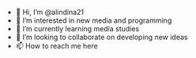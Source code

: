 - 👋 Hi, I’m @alindina21
- 👀 I’m interested in new media and programming
- 🌱 I’m currently learning media studies
- 💞️ I’m looking to collaborate on developing new ideas
- 📫 How to reach me here

<!---
alindina21/alindina21 is a ✨ special ✨ repository because its `README.md` (this file) appears on your GitHub profile.
You can click the Preview link to take a look at your changes.
--->
